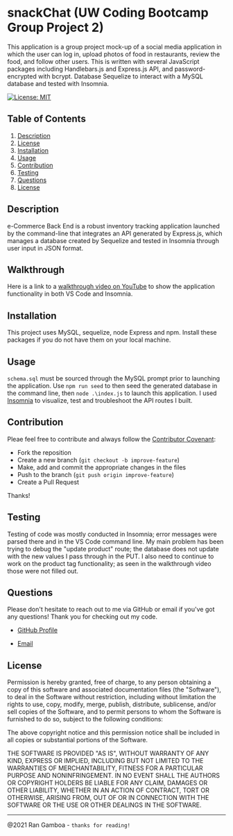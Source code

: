 # snackChat (UW Coding Bootcamp Group Project 2)

This application is a group project mock-up of a social media application in which the user can log in, upload photos of food in restaurants, review the food, and follow other users. This is written with several JavaScript packages including Handlebars.js and Express.js API, and password-encrypted with bcrypt. Database  Sequelize to interact with a MySQL database and tested with Insomnia.

[![License: MIT](https://img.shields.io/badge/License-MIT-yellow.svg)](https://opensource.org/licenses/MIT)

## Table of Contents

  1. [Description](#description)
  2. [License](#license)
  3. [Installation](#installation)
  4. [Usage](#usage)
  5. [Contribution](#contribution)
  6. [Testing](#testing)
  7. [Questions](#questions)
  8. [License](#license)
  
## Description

e-Commerce Back End is a robust inventory tracking application launched by the command-line that integrates an API generated by Express.js, which manages a database created by Sequelize and tested in Insomnia through user input in JSON format.

## Walkthrough

Here is a link to a [walkthrough video on YouTube](https://youtu.be/c6b4eGJRLBk) to show the application functionality in both VS Code and Insomnia.

## Installation

This project uses MySQL, sequelize, node Express and npm. Install these packages if you do not have them on your local machine. 

## Usage

``schema.sql`` must be sourced through the MySQL prompt prior to launching the application. Use ``npm run seed`` to then seed the generated database in the command line, then  ``node .\index.js`` to launch this application. I used [Insomnia](https://insomnia.rest/) to visualize, test and troubleshoot the API routes I built.

## Contribution

Pleae feel free to contribute and always follow the [Contributor Covenant](http://contributor-covenant.org/version/1/3/0/):

* Fork the reposition
* Create a new branch (``git checkout -b improve-feature``)
* Make, add and commit the appropriate changes in the files
* Push to the branch (``git push origin improve-feature``)
* Create a Pull Request

Thanks!

## Testing

Testing of code was mostly conducted in Insomnia; error messages were parsed there and in the VS Code command line. My main problem has been trying to debug the "update product" route; the database does not update with the new values I pass through in the PUT. I also need to continue to work on the product tag functionality; as seen in the walkthrough video those were not filled out.

## Questions

Please don't hesitate to reach out to me via GitHub or email if you've got any questions! Thank you for checking out my code.

* [GitHub Profile](https://github.com/rangamboa) 

* [Email](mailto:rangamboa@gmail.com)

## License

Permission is hereby granted, free of charge, to any person obtaining a copy of this software and associated documentation files (the "Software"), to deal in the Software without restriction, including without limitation the rights to use, copy, modify, merge, publish, distribute, sublicense, and/or sell copies of the Software, and to permit persons to whom the Software is furnished to do so, subject to the following conditions:

The above copyright notice and this permission notice shall be included in all copies or substantial portions of the Software.

THE SOFTWARE IS PROVIDED "AS IS", WITHOUT WARRANTY OF ANY KIND, EXPRESS OR IMPLIED, INCLUDING BUT NOT LIMITED TO THE WARRANTIES OF MERCHANTABILITY, FITNESS FOR A PARTICULAR PURPOSE AND NONINFRINGEMENT. IN NO EVENT SHALL THE AUTHORS OR COPYRIGHT HOLDERS BE LIABLE FOR ANY CLAIM, DAMAGES OR OTHER LIABILITY, WHETHER IN AN ACTION OF CONTRACT, TORT OR OTHERWISE, ARISING FROM, OUT OF OR IN CONNECTION WITH THE SOFTWARE OR THE USE OR OTHER DEALINGS IN THE SOFTWARE.

---
@2021 Ran Gamboa - ``thanks for reading!``
